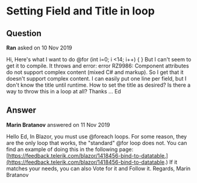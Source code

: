 # Setting Field and Title in loop

## Question

**Ran** asked on 10 Nov 2019

Hi, Here's what I want to do @for (int i=0; i <14; i++) { <GridColumn Field="@CellDate + (i + 1).ToString()" Title="@SelectedStartDate.AddDays(i).ToShortDateString()" /> } But I can't seem to get it to compile. It throws and error: error RZ9986: Component attributes do not support complex content (mixed C# and markup). So I get that it doesn't support complex content. I can easily put one line per field, but I don't know the title until runtime. How to set the title as desired? Is there a way to throw this in a loop at all? Thanks ... Ed

## Answer

**Marin Bratanov** answered on 11 Nov 2019

Hello Ed, In Blazor, you must use @foreach loops. For some reason, they are the only loop that works, the "standard" @for loop does not. You can find an example of doing this in the following page: [https://feedback.telerik.com/blazor/1418456-bind-to-datatable.](https://feedback.telerik.com/blazor/1418456-bind-to-datatable.) If it matches your needs, you can also Vote for it and Follow it. Regards, Marin Bratanov
